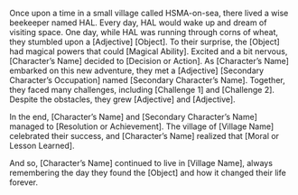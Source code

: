 
Once upon a time in a small village called HSMA-on-sea, 
there lived a wise  
beekeeper named HAL. 
Every day, HAL 
would wake up
and dream of visiting space.
One day, while HAL 
was running through corns of wheat, 
they stumbled upon a [Adjective] [Object].
To their surprise, the [Object] had magical powers that could [Magical Ability].
 Excited and a bit nervous, [Character’s Name] decided to [Decision or Action].
As [Character’s Name] embarked on this new adventure, 
they met a [Adjective] [Secondary Character’s Occupation] 
named [Secondary Character’s Name]. 
Together, they faced many challenges, including [Challenge 1] 
and [Challenge 2]. 
Despite the obstacles, they grew [Adjective] and [Adjective].

In the end, [Character’s Name] 
and [Secondary Character’s Name] 
managed to [Resolution or Achievement]. 
The village of [Village Name] celebrated their success, 
and [Character’s Name] realized that [Moral or Lesson Learned].

And so, [Character’s Name] continued to live in [Village Name], 
always remembering the day they found the [Object] 
and how it changed their life forever.